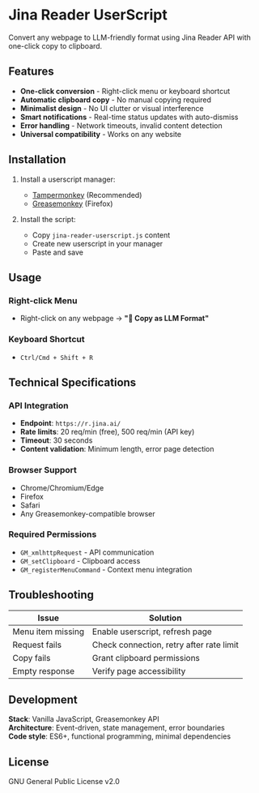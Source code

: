 # Jina Reader UserScript

Convert any webpage to LLM-friendly format using Jina Reader API with one-click copy to clipboard.

## Features

- **One-click conversion** - Right-click menu or keyboard shortcut
- **Automatic clipboard copy** - No manual copying required  
- **Minimalist design** - No UI clutter or visual interference
- **Smart notifications** - Real-time status updates with auto-dismiss
- **Error handling** - Network timeouts, invalid content detection
- **Universal compatibility** - Works on any website

## Installation

1. Install a userscript manager:
   - [Tampermonkey](https://tampermonkey.net/) (Recommended)
   - [Greasemonkey](https://www.greasespot.net/) (Firefox)

2. Install the script:
   - Copy `jina-reader-userscript.js` content
   - Create new userscript in your manager
   - Paste and save

## Usage

### Right-click Menu
- Right-click on any webpage → **"📄 Copy as LLM Format"**

### Keyboard Shortcut  
- `Ctrl/Cmd + Shift + R`

## Technical Specifications

### API Integration
- **Endpoint**: `https://r.jina.ai/`
- **Rate limits**: 20 req/min (free), 500 req/min (API key)
- **Timeout**: 30 seconds
- **Content validation**: Minimum length, error page detection

### Browser Support
- Chrome/Chromium/Edge
- Firefox  
- Safari
- Any Greasemonkey-compatible browser

### Required Permissions
- `GM_xmlhttpRequest` - API communication
- `GM_setClipboard` - Clipboard access
- `GM_registerMenuCommand` - Context menu integration

## Troubleshooting

| Issue | Solution |
|-------|----------|
| Menu item missing | Enable userscript, refresh page |
| Request fails | Check connection, retry after rate limit |
| Copy fails | Grant clipboard permissions |
| Empty response | Verify page accessibility |

## Development

**Stack**: Vanilla JavaScript, Greasemonkey API  
**Architecture**: Event-driven, state management, error boundaries  
**Code style**: ES6+, functional programming, minimal dependencies

## License

GNU General Public License v2.0